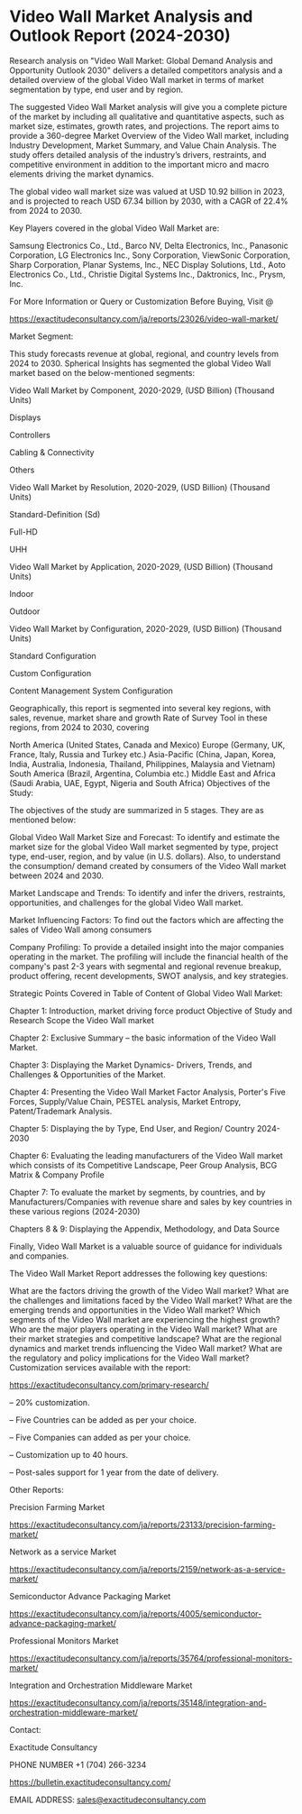 # Video Wall Market Analysis and Outlook Report (2024-2030)

Research analysis on "Video Wall Market: Global Demand Analysis and Opportunity Outlook 2030" delivers a detailed competitors analysis and a detailed overview of the global Video Wall market in terms of market segmentation by type, end user and by region.

The suggested Video Wall Market analysis will give you a complete picture of the market by including all qualitative and quantitative aspects, such as market size, estimates, growth rates, and projections. The report aims to provide a 360-degree Market Overview of the Video Wall market, including Industry Development, Market Summary, and Value Chain Analysis. The study offers detailed analysis of the industry’s drivers, restraints, and competitive environment in addition to the important micro and macro elements driving the market dynamics.

The global video wall market size was valued at USD 10.92 billion in 2023, and is projected to reach USD 67.34 billion by 2030, with a CAGR of 22.4% from 2024 to 2030.

Key Players covered in the global Video Wall Market are:

Samsung Electronics Co., Ltd., Barco NV, Delta Electronics, Inc., Panasonic Corporation, LG Electronics Inc., Sony Corporation, ViewSonic Corporation, Sharp Corporation, Planar Systems, Inc., NEC Display Solutions, Ltd., Aoto Electronics Co., Ltd., Christie Digital Systems Inc., Daktronics, Inc., Prysm, Inc.

For More Information or Query or Customization Before Buying, Visit @

https://exactitudeconsultancy.com/ja/reports/23026/video-wall-market/

Market Segment:

This study forecasts revenue at global, regional, and country levels from 2024 to 2030. Spherical Insights has segmented the global Video Wall market based on the below-mentioned segments:

Video Wall Market by Component, 2020-2029, (USD Billion) (Thousand Units)

Displays

Controllers

Cabling & Connectivity

Others

Video Wall Market by Resolution, 2020-2029, (USD Billion) (Thousand Units)

Standard-Definition (Sd)

Full-HD

UHH

Video Wall Market by Application, 2020-2029, (USD Billion) (Thousand Units)

Indoor

Outdoor

Video Wall Market by Configuration, 2020-2029, (USD Billion) (Thousand Units)

Standard Configuration

Custom Configuration

Content Management System Configuration

Geographically, this report is segmented into several key regions, with sales, revenue, market share and growth Rate of Survey Tool in these regions, from 2024 to 2030, covering

North America (United States, Canada and Mexico)
Europe (Germany, UK, France, Italy, Russia and Turkey etc.)
Asia-Pacific (China, Japan, Korea, India, Australia, Indonesia, Thailand, Philippines, Malaysia and Vietnam)
South America (Brazil, Argentina, Columbia etc.)
Middle East and Africa (Saudi Arabia, UAE, Egypt, Nigeria and South Africa)
Objectives of the Study:

The objectives of the study are summarized in 5 stages. They are as mentioned below:

Global Video Wall Market Size and Forecast: To identify and estimate the market size for the global Video Wall market segmented by type, project type, end-user, region, and by value (in U.S. dollars). Also, to understand the consumption/ demand created by consumers of the Video Wall market between 2024 and 2030.

Market Landscape and Trends: To identify and infer the drivers, restraints, opportunities, and challenges for the global Video Wall market.

Market Influencing Factors: To find out the factors which are affecting the sales of Video Wall among consumers

Company Profiling: To provide a detailed insight into the major companies operating in the market. The profiling will include the financial health of the company's past 2-3 years with segmental and regional revenue breakup, product offering, recent developments, SWOT analysis, and key strategies.

Strategic Points Covered in Table of Content of Global Video Wall Market:

Chapter 1: Introduction, market driving force product Objective of Study and Research Scope the Video Wall market

Chapter 2: Exclusive Summary – the basic information of the Video Wall Market.

Chapter 3: Displaying the Market Dynamics- Drivers, Trends, and Challenges & Opportunities of the Market.

Chapter 4: Presenting the Video Wall Market Factor Analysis, Porter's Five Forces, Supply/Value Chain, PESTEL analysis, Market Entropy, Patent/Trademark Analysis.

Chapter 5: Displaying the by Type, End User, and Region/ Country 2024-2030

Chapter 6: Evaluating the leading manufacturers of the Video Wall market which consists of its Competitive Landscape, Peer Group Analysis, BCG Matrix & Company Profile

Chapter 7: To evaluate the market by segments, by countries, and by Manufacturers/Companies with revenue share and sales by key countries in these various regions (2024-2030)

Chapters 8 & 9: Displaying the Appendix, Methodology, and Data Source

Finally, Video Wall Market is a valuable source of guidance for individuals and companies.

The Video Wall Market Report addresses the following key questions:

What are the factors driving the growth of the Video Wall market?
What are the challenges and limitations faced by the Video Wall market?
What are the emerging trends and opportunities in the Video Wall market?
Which segments of the Video Wall market are experiencing the highest growth?
Who are the major players operating in the Video Wall market?
What are their market strategies and competitive landscape?
What are the regional dynamics and market trends influencing the Video Wall market?
What are the regulatory and policy implications for the Video Wall market?
Customization services available with the report:

https://exactitudeconsultancy.com/primary-research/

– 20% customization.

– Five Countries can be added as per your choice.

– Five Companies can added as per your choice.

– Customization up to 40 hours.

– Post-sales support for 1 year from the date of delivery.

Other Reports:

Precision Farming Market

https://exactitudeconsultancy.com/ja/reports/23133/precision-farming-market/

Network as a service Market

https://exactitudeconsultancy.com/ja/reports/2159/network-as-a-service-market/

Semiconductor Advance Packaging Market

https://exactitudeconsultancy.com/ja/reports/4005/semiconductor-advance-packaging-market/

Professional Monitors  Market

https://exactitudeconsultancy.com/ja/reports/35764/professional-monitors-market/

Integration and Orchestration Middleware Market

https://exactitudeconsultancy.com/ja/reports/35148/integration-and-orchestration-middleware-market/

Contact:

Exactitude Consultancy

PHONE NUMBER +1 (704) 266-3234

https://bulletin.exactitudeconsultancy.com/

EMAIL ADDRESS: sales@exactitudeconsultancy.com
